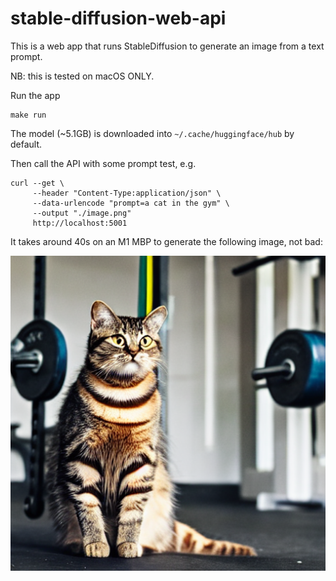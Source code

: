 # stable-diffusion-web-api

This is a web app that runs StableDiffusion to generate an image from a text prompt.

NB: this is tested on macOS ONLY.

Run the app

```
make run
```

The model (~5.1GB) is downloaded into `~/.cache/huggingface/hub` by default.

Then call the API with some prompt test, e.g.

```
curl --get \
     --header "Content-Type:application/json" \
     --data-urlencode "prompt=a cat in the gym" \
     --output "./image.png"
     http://localhost:5001
```

It takes around 40s on an M1 MBP to generate the following image, not bad:

![A cat in the gym](image.png)